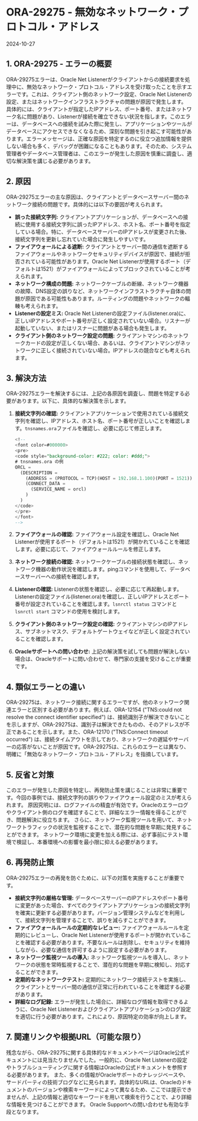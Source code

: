 # ORA-29275 - 無効なネットワーク・プロトコル・アドレス
2024-10-27

## 1. ORA-29275 - エラーの概要

ORA-29275エラーは、Oracle Net Listenerがクライアントからの接続要求を処理中に、無効なネットワーク・プロトコル・アドレスを受け取ったことを示すエラーです。これは、クライアント側のネットワーク設定、Oracle Net Listenerの設定、またはネットワークインフラストラクチャの問題が原因で発生します。  具体的には、クライアントが指定したIPアドレス、ポート番号、またはネットワーク名に問題があり、Listenerが接続を確立できない状況を指します。このエラーは、データベースへの接続を試みた際に発生し、アプリケーションやツールがデータベースにアクセスできなくなるため、深刻な問題を引き起こす可能性があります。エラーメッセージは、正確な原因を特定するのに役立つ追加情報を提供しない場合も多く、デバッグが困難になることもあります。そのため、システム管理者やデータベース管理者は、このエラーが発生した原因を慎重に調査し、適切な解決策を講じる必要があります。


## 2. 原因

ORA-29275エラーの主な原因は、クライアントとデータベースサーバー間のネットワーク接続の問題です。具体的には以下の要因が考えられます。

* **誤った接続文字列:** クライアントアプリケーションが、データベースへの接続に使用する接続文字列に誤ったIPアドレス、ホスト名、ポート番号を指定している場合。特に、データベースサーバーのIPアドレスが変更された後、接続文字列を更新し忘れていた場合に発生しやすいです。
* **ファイアウォールによる遮断:** クライアントとサーバー間の通信を遮断するファイアウォールやネットワークセキュリティデバイスが原因で、接続が拒否されている可能性があります。Oracle Net Listenerが使用するポート（デフォルトは1521）がファイアウォールによってブロックされていることが考えられます。
* **ネットワーク構成の問題:**  ネットワークケーブルの断線、ネットワーク機器の故障、DNS設定の誤りなど、ネットワークインフラストラクチャ自体の問題が原因である可能性もあります。ルーティングの問題やネットワークの輻輳も考えられます。
* **Listenerの設定ミス:** Oracle Net Listenerの設定ファイル(listener.ora)に、正しいIPアドレスやポート番号が正しく設定されていない場合。リスナーが起動していない、またはリスナーに問題がある場合も発生します。
* **クライアント側のネットワーク設定の問題:** クライアントマシンのネットワークカードの設定が正しくない場合、あるいは、クライアントマシンがネットワークに正しく接続されていない場合。IPアドレスの競合なども考えられます。


## 3. 解決方法

ORA-29275エラーを解決するには、上記の各原因を調査し、問題を特定する必要があります。以下に、具体的な解決策を示します。

1. **接続文字列の確認:** クライアントアプリケーションで使用されている接続文字列を確認し、IPアドレス、ホスト名、ポート番号が正しいことを確認します。`tnsnames.ora`ファイルを確認し、必要に応じて修正します。

   ```sql
   <!--
   <font color=#000000>
   <pre>
   <code style="background-color: #222; color: #ddd;">
   # tnsnames.ora の例
   ORCL =
     (DESCRIPTION =
       (ADDRESS = (PROTOCOL = TCP)(HOST = 192.168.1.100)(PORT = 1521))
       (CONNECT_DATA =
         (SERVICE_NAME = orcl)
       )
     )
   </code>
   </pre>
   </font>
   -->
   ```

2. **ファイアウォールの確認:** ファイアウォール設定を確認し、Oracle Net Listenerが使用するポート（デフォルトは1521）が開かれていることを確認します。必要に応じて、ファイアウォールルールを修正します。

3. **ネットワーク接続の確認:** ネットワークケーブルの接続状態を確認し、ネットワーク機器の動作状況を確認します。pingコマンドを使用して、データベースサーバーへの接続を確認します。

4. **Listenerの確認:** Listenerの状態を確認し、必要に応じて再起動します。Listenerの設定ファイル(listener.ora)を確認し、正しいIPアドレスとポート番号が設定されていることを確認します。`lsnrctl status` コマンドと `lsnrctl start` コマンドの使用を検討します。

5. **クライアント側のネットワーク設定の確認:** クライアントマシンのIPアドレス、サブネットマスク、デフォルトゲートウェイなどが正しく設定されていることを確認します。

6. **Oracleサポートへの問い合わせ:** 上記の解決策を試しても問題が解決しない場合は、Oracleサポートに問い合わせて、専門家の支援を受けることが重要です。


## 4. 類似エラーとの違い

ORA-29275は、ネットワーク接続に関するエラーですが、他のネットワーク関連エラーと区別する必要があります。例えば、ORA-12154 ("TNS:could not resolve the connect identifier specified") は、接続識別子が解決できないことを示しますが、ORA-29275は、識別子は解決できたものの、そのアドレスが不正であることを示します。また、ORA-12170 ("TNS:Connect timeout occurred") は、接続タイムアウトを示しており、ネットワークの遅延やサーバーの応答がないことが原因です。ORA-29275は、これらのエラーとは異なり、明確に「無効なネットワーク・プロトコル・アドレス」を指摘しています。


## 5. 反省と対策

このエラーが発生した原因を特定し、再発防止策を講じることは非常に重要です。今回の事例では、接続文字列の誤りやファイアウォール設定のミスが考えられます。  原因究明には、ログファイルの精査が有効です。Oracleのエラーログやクライアント側のログを確認することで、詳細なエラー情報を得ることができ、問題解決に役立ちます。  さらに、ネットワーク監視ツールを用いて、ネットワークトラフィックの状況を監視することで、潜在的な問題を早期に発見することができます。  ネットワーク環境に変更を加える際には、必ず事前にテスト環境で検証し、本番環境への影響を最小限に抑える必要があります。


## 6. 再発防止策

ORA-29275エラーの再発を防ぐために、以下の対策を実施することが重要です。

* **接続文字列の厳格な管理:**  データベースサーバーのIPアドレスやポート番号に変更があった場合、すべてのクライアントアプリケーションの接続文字列を確実に更新する必要があります。バージョン管理システムなどを利用して、接続文字列を管理することで、誤りを減らすことができます。
* **ファイアウォールルールの定期的なレビュー:** ファイアウォールルールを定期的にレビューし、Oracle Net Listenerが使用するポートが開かれていることを確認する必要があります。不要なルールは削除し、セキュリティを維持しながら、必要な通信を許可するように設定する必要があります。
* **ネットワーク監視ツールの導入:** ネットワーク監視ツールを導入し、ネットワークの状態を常時監視することで、潜在的な問題を早期に検知し、対応することができます。
* **定期的なネットワークテスト:** 定期的にネットワーク接続テストを実施し、クライアントとサーバー間の通信が正常に行われていることを確認する必要があります。
* **詳細なログ記録:**  エラーが発生した場合に、詳細なログ情報を取得できるように、Oracle Net Listenerおよびクライアントアプリケーションのログ設定を適切に行う必要があります。これにより、原因特定の効率が向上します。


## 7. 関連リンクや根拠URL（可能な限り）

残念ながら、ORA-29275に関する具体的なドキュメントページはOracle公式ドキュメントには見当たりませんでした。一般的に、Oracle Net Listenerの設定やトラブルシューティングに関する情報はOracleの公式ドキュメントを参照する必要があります。  また、多くの情報がOracleサポートのナレッジベースや、サードパーティの技術ブログなどに見られます。具体的なURLは、Oracleのドキュメントのバージョンや検索キーワードによって異なるため、ここでは提示できませんが、上記の情報と適切なキーワードを用いて検索を行うことで、より詳細な情報を見つけることができます。  Oracle Supportへの問い合わせも有効な手段となります。